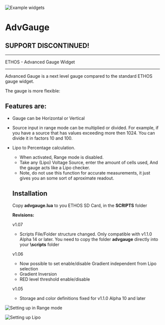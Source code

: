 ![Example widgets](images/widget_1.png)

# AdvGauge

 ## SUPPORT DISCONTINUED!
 
 ------

 ETHOS - Advanced Gauge Widget

------

Advanced Gauge is a next level gauge compared to the standard ETHOS gauge widget.

The gauge is more flexible:

## Features are:

- Gauge can be Horizontal or Vertical

- Source input in range mode can be multiplied or divided.
  For example, if you have a source that has values exceeding more then 1024.
  You can divide it in factors 10 and 100.

- Lipo to Percentage calculation.

  - When activated, Range mode is disabled.
  - Take any (Lipo) Voltage Source, enter the amount of cells used, And the gauge acts like a Lipo checker.
  - Note, do not use this function for accurate measurements, it just gives you an some sort of aproximate readout.

  

  ## Installation

  Copy **advgauge.lua** to you ETHOS SD Card, in the **SCRIPTS** folder

  

  **Revisions:**

  v1.07
  
  - Scripts File/Folder structure changed. Only compatible with v1.1.0 Alpha 14 or later.
	You need to copy the folder **advgauge** directly into your **\scripts** folder
  
  v1.06

  - Now possible to set enable/disable Gradient independent from Lipo selection
  - Gradient Inversion
  - RED level threshold enable/disable

  v1.05

  - Storage and color definitions fixed for v1.1.0 Alpha 10 and later

  

  

![Setting up in Range mode](images/widget_2.png)

![Setting up Lipo](images/widget_3.png)
